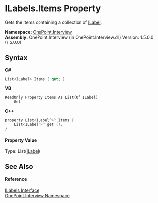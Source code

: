 # ILabels.Items Property 
 

Gets the items containing a collection of <a href="T_OnePoint_Interview_ILabel">ILabel</a>.

**Namespace:**&nbsp;<a href="N_OnePoint_Interview">OnePoint.Interview</a><br />**Assembly:**&nbsp;OnePoint.Interview (in OnePoint.Interview.dll) Version: 1.5.0.0 (1.5.0.0)

## Syntax

**C#**<br />
``` C#
List<ILabel> Items { get; }
```

**VB**<br />
``` VB
ReadOnly Property Items As List(Of ILabel)
	Get
```

**C++**<br />
``` C++
property List<ILabel^>^ Items {
	List<ILabel^>^ get ();
}
```


#### Property Value
Type: List(<a href="T_OnePoint_Interview_ILabel">ILabel</a>)

## See Also


#### Reference
<a href="T_OnePoint_Interview_ILabels">ILabels Interface</a><br /><a href="N_OnePoint_Interview">OnePoint.Interview Namespace</a><br />